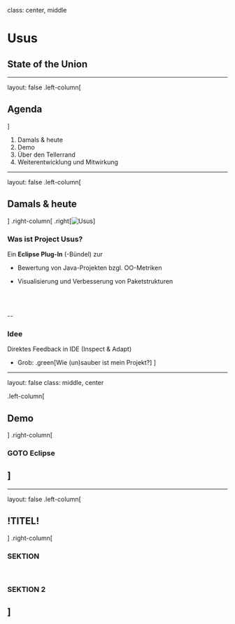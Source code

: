 
class: center, middle

# Usus

## State of the Union

---
layout: false
.left-column[
  ## Agenda
]

1. Damals & heute
2. Demo
3. Über den Tellerrand
4. Weiterentwicklung und Mitwirkung

---

layout: false
.left-column[
  ## Damals & heute
]
.right-column[
.right[![Usus](https://marketplace.eclipse.org/sites/default/files/usus-marketplace.png)]
### Was ist Project Usus?

Ein **Eclipse Plug-In** (-Bündel) zur 

- Bewertung von Java-Projekten bzgl. OO-Metriken

- Visualisierung und Verbesserung von Paketstrukturen
<br>
<br>

--
### Idee

Direktes Feedback in IDE (Inspect & Adapt)
<br>

- Grob: .green[Wie (un)sauber ist mein Projekt?]
]

---
layout: false
class: middle, center

.left-column[
  ## Demo
]
.right-column[

### GOTO Eclipse

]
---

---

layout: false
.left-column[
  ## !TITEL!
]
.right-column[
### SEKTION

<br>

### SEKTION 2

]
---
